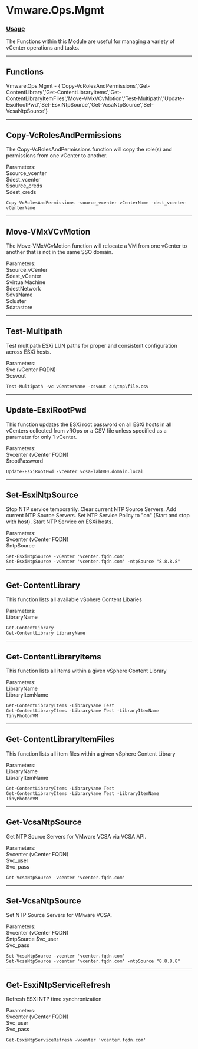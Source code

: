 # Vmware.Ops.Mgmt

### [Usage](#Usage:)
The Functions within this Module are useful for managing a variety of vCenter operations and tasks.

---------
Functions
---------------------------
Vmware.Ops.Mgmt - {'Copy-VcRolesAndPermissions','Get-ContentLibrary','Get-ContentLibraryItems','Get-ContentLibraryItemFiles','Move-VMxVCvMotion','Test-Multipath','Update-EsxiRootPwd','Set-EsxiNtpSource','Get-VcsaNtpSource','Set-VcsaNtpSource'}


---------------------------
Copy-VcRolesAndPermissions
---------------------------
The Copy-VcRolesAndPermissions function will copy the role(s) and permissions from one vCenter to another.

<p>Parameters:<br>
$source_vcenter<br>
$dest_vcenter<br>
$source_creds<br>
$dest_creds</p>

```
Copy-VcRolesAndPermissions -source_vcenter vCenterName -dest_vcenter vCenterName
```

-----------------
Move-VMxVCvMotion
---------------------------
The Move-VMxVCvMotion function will relocate a VM from one vCenter to another that is not in the same SSO domain.

<p>Parameters:<br>
$source_vCenter<br>
$dest_vCenter<br>
$virtualMachine<br>
$destNetwork<br>
$dvsName<br>
$cluster<br>
$datastore</p>

--------------
Test-Multipath
---------------------------
Test multipath ESXi LUN paths for proper and consistent configuration across ESXi hosts.

<p>Parameters:<br>
$vc (vCenter FQDN)<br>
$csvout</p>

```
Test-Multipath -vc vCenterName -csvout c:\tmp\file.csv
```

------------------
Update-EsxiRootPwd
---------------------------
This function updates the ESXi root password on all ESXi hosts in all vCenters collected from vROps or a CSV file unless specified as a parameter for only 1 vCenter.

<p>Parameters:<br>
$vcenter (vCenter FQDN)<br>
$rootPassword</p>

```
Update-EsxiRootPwd -vcenter vcsa-lab000.domain.local
```

-----------------
Set-EsxiNtpSource
---------------------------
Stop NTP service temporarily.
Clear current NTP Source Servers.
Add current NTP Source Servers.
Set NTP Service Policy to "on" (Start and stop with host).
Start NTP Service on ESXi hosts.

<p>Parameters:<br>
$vcenter (vCenter FQDN)<br>
$ntpSource</p>

```
Set-EsxiNtpSource -vCenter 'vcenter.fqdn.com'
Set-EsxiNtpSource -vCenter 'vcenter.fqdn.com' -ntpSource "8.8.8.8"
```

------------------
Get-ContentLibrary
---------------------------
This function lists all available vSphere Content Libaries

<p>Parameters:<br>
LibraryName</p>

```
Get-ContentLibrary
Get-ContentLibrary LibraryName
```

-----------------------
Get-ContentLibraryItems
---------------------------
This function lists all items within a given vSphere Content Library

<p>Parameters:<br>
LibraryName<br>
LibraryItemName</p>

```
Get-ContentLibraryItems -LibraryName Test
Get-ContentLibraryItems -LibraryName Test -LibraryItemName TinyPhotonVM
```

----------------------------
Get-ContentLibraryItemFiles
----------------------------
This function lists all item files within a given vSphere Content Library

<p>Parameters:<br>
LibraryName<br>
LibraryItemName</p>

```
Get-ContentLibraryItems -LibraryName Test
Get-ContentLibraryItems -LibraryName Test -LibraryItemName TinyPhotonVM
```

-----------------
Get-VcsaNtpSource
---------------------------
Get NTP Source Servers for VMware VCSA via VCSA API.

<p>Parameters:<br>
$vcenter (vCenter FQDN)<br>
$vc_user<br>
$vc_pass</p>

```
Get-VcsaNtpSource -vcenter 'vcenter.fqdn.com'
```

-----------------
Set-VcsaNtpSource
---------------------------
Set NTP Source Servers for VMware VCSA.

<p>Parameters:<br>
$vcenter (vCenter FQDN)<br>
$ntpSource
$vc_user<br>
$vc_pass</p>

```
Set-VcsaNtpSource -vcenter 'vcenter.fqdn.com'
Set-VcsaNtpSource -vcenter 'vcenter.fqdn.com' -ntpSource "8.8.8.8"
```

-----------------
Get-EsxiNtpServiceRefresh
---------------------------
Refresh ESXi NTP time synchronization

<p>Parameters:<br>
$vcenter (vCenter FQDN)<br>
$vc_user<br>
$vc_pass</p>

```
Get-EsxiNtpServiceRefresh -vcenter 'vcenter.fqdn.com'
```